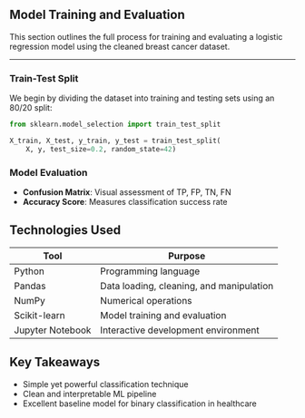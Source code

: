 ##  Model Training and Evaluation

This section outlines the full process for training and evaluating a logistic regression model using the cleaned breast cancer dataset.

---

###  Train-Test Split

We begin by dividing the dataset into training and testing sets using an 80/20 split:

```python
from sklearn.model_selection import train_test_split

X_train, X_test, y_train, y_test = train_test_split(
    X, y, test_size=0.2, random_state=42)
```

###  Model Evaluation
- **Confusion Matrix**: Visual assessment of TP, FP, TN, FN
- **Accuracy Score**: Measures classification success rate

##  Technologies Used

| Tool             | Purpose                                   |
|------------------|-------------------------------------------|
| Python         | Programming language                      |
| Pandas         | Data loading, cleaning, and manipulation  |
| NumPy          | Numerical operations                      |
| Scikit-learn   | Model training and evaluation             |
| Jupyter Notebook | Interactive development environment     |

##  Key Takeaways

- Simple yet powerful classification technique
- Clean and interpretable ML pipeline
- Excellent baseline model for binary classification in healthcare